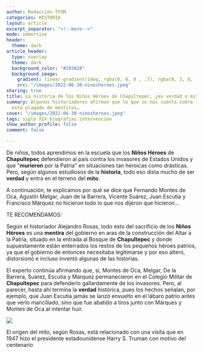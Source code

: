 ```yaml
---
author: Redacción TYSM
categories: HISTORIA
layout: article
excerpt_separator: "<!--more-->"
mode: immersive
header:
  theme: dark
article_header:
  type: overlay
  theme: dark
  background_color: "#203028"
  background_image:
    gradient: linear-gradient(1deg, rgba(0, 0, 0 , .7), rgba(8, 3, 8, .9))
    src: "/images/2022-06-30-ninosheroes.jpeg"
sharing: true
title: La historia de los Niños Héroes de Chapultepec, ¿es verdad o mito?
summary: Algunos historiadores afirman que lo que se nos cuenta sobre los Niños Héroes
  está plagado de mentiras…
cover: "/images/2022-06-30-ninosheroes.jpeg"
tags: siglo XIX biografias intervencion
show_author_profile: false
comment: false

---
```

De niños, todos aprendimos en la escuela que los **Niños Héroes** de **Chapultepec** defendieron al país contra los invasores de Estados Unidos y que "**murieron** por la Patria" en situaciones tan heroicas como drásticas. Pero, según algunos estudiosos de la **historia**, todo eso dista mucho de ser **verdad** y entra en el terreno del **mito**.

A continuación, te explicamos por qué se dice que Fernando Montes de Oca, Agustín Melgar, Juan de la Barrera, Vicente Suárez, Juan Escutia y Francisco Márquez no hicieron todo lo que nos dijeron que hicieron…

TE RECOMENDAMOS:

Según el historiador Alejandro Rosas, todo esto del sacrificio de los **Niños Héroes** es una **mentira** del gobierno en aras de la construcción del Altar a la Patria, situado en la entrada al Bosque de **Chapultepec** y donde supuestamente están enterrados los restos de los pequeños héroes patrios, ya que el gobierno de entonces necesitaba legitimarse y por eso alteró, distorsionó e incluso inventó algunas de las historias.

El experto continúa afirmando que, sí, Montes de Oca, Melgar, De la Barrera, Suárez, Escutia y Márquez permanecieron en el Colegio Militar de **Chapultepec** para defenderlo gallardamente de los invasores. Pero, al parecer, hasta ahí termina la **verdad** histórica, pues los hechos señalan, por ejemplo, que Juan Escutia jamás se lanzó envuelto en el lábaro patrio antes que verlo mancillado, sino que fue abatido a tiros junto con Márques y Montes de Oca al intentar huir.

![](https://upload.wikimedia.org/wikipedia/commons/thumb/0/02/168_Aniversario_de_la_Gesta_Heroica_de_los_Ni%C3%B1os_H%C3%A9roes_de_Chapultepec._%2820773542054%29.jpg/1024px-168_Aniversario_de_la_Gesta_Heroica_de_los_Ni%C3%B1os_H%C3%A9roes_de_Chapultepec._%2820773542054%29.jpg)

El origen del mito, según Rosas, está relacionado con una visita que en 1947 hizo el presidente estadounidense Harry S. Truman con motivo del centenario